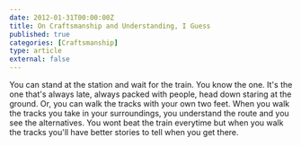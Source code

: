 ```yaml
---
date: 2012-01-31T00:00:00Z
title: On Craftsmanship and Understanding, I Guess
published: true
categories: [Craftsmanship]
type: article
external: false
---
```

You can stand at the station and wait for the train.  You know the one. It's the one that's always late, always packed with people, head down staring at the ground.  Or, you can walk the tracks with your own two feet. When you walk the tracks you take in your surroundings, you understand the route and you see the alternatives.  You wont beat the train everytime but when you walk the tracks you'll have better stories to tell when you get there.